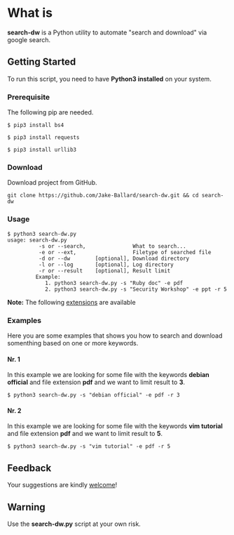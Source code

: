 # What is
**search-dw** is a Python utility to automate "search and download" via google search.
	
## Getting Started
To run this script, you need to have **Python3 installed** on your system. 

### Prerequisite
The following pip are needed.
```
$ pip3 install bs4

$ pip3 install requests

$ pip3 install urllib3

```
### Download
Download project from GitHub.
```
git clone https://github.com/Jake-Ballard/search-dw.git && cd search-dw
```

### Usage 
```
$ python3 search-dw.py 
usage: search-dw.py
          -s or --search,               What to search...
          -e or --ext,                  Filetype of searched file
          -d or --dw        [optional], Download directory
          -l or --log       [optional], Log directory
          -r or --result    [optional], Result limit
         Example:
            1. python3 search-dw.py -s "Ruby doc" -e pdf
            2. python3 search-dw.py -s "Security Workshop" -e ppt -r 5
```

**Note:** The following [extensions](https://support.google.com/webmasters/answer/35287?hl=en) are available

### Examples
Here you are some examples that shows you how to search and download somenthing based on one or more keywords.

#### Nr. 1
In this example we are looking for some file with the keywords **debian official** and file extension **pdf** and we want to limit result to **3**.
```
$ python3 search-dw.py -s "debian official" -e pdf -r 3

```

#### Nr. 2
In this example we are looking for some file with the keywords **vim tutorial** and file extension **pdf** and we want to limit result to **5**.
```
$ python3 search-dw.py -s "vim tutorial" -e pdf -r 5

```

## Feedback

Your suggestions are kindly [welcome](https://github.com/Jake-Ballard/search-dw/issues)!

## Warning

Use the **search-dw.py** script at your own risk.  

